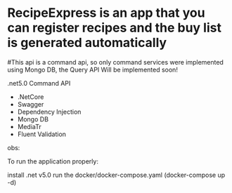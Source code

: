# RecipeExpress is an app that you can register recipes and the buy list is generated automatically
#This api is a command api, so only command services were implemented using Mongo DB, the Query API Will be implemented soon!

.net5.0 Command API

- .NetCore
- Swagger
- Dependency Injection
- Mongo DB
- MediaTr
- Fluent Validation

obs:

To run the application properly: 

install .net v5.0
run the docker/docker-compose.yaml (docker-compose up -d)

